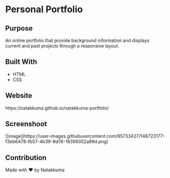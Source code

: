 # Personal Portfolio

<h2>Purpose</h2>
An online portfolio that provide background information and displays current and past projects through a responsive layout.

<h2>Built With</h2>
<ul>
<li>HTML</li>
<li>CSS</li>
</ul>
  
<h2>Website</h2>
https://natakkuma.github.io/natakkuma-portfolio/

<h2>Screenshoot</h2>
![image](https://user-images.githubusercontent.com/95733427/148723177-f3eb6478-fb57-4b39-8d76-18395052a89d.png)


<h2>Contribution</h2>
Made with ❤️ by Natakkuma
